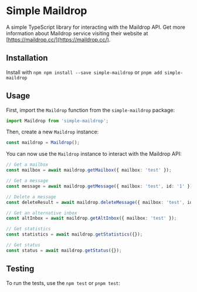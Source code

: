 # Simple Maildrop

A simple TypeScript library for interacting with the Maildrop API.
Get more information about Maildrop service visiting their website at 
[https://maildrop.cc/](https://maildrop.cc/).

## Installation

Install with `npm npm install --save simple-maildrop` or `pnpm add simple-maildrop`

## Usage

First, import the `Maildrop` function from the `simple-maildrop` package:

```typescript
import Maildrop from 'simple-maildrop';
```

Then, create a new `Maildrop` instance:

```typescript
const maildrop = Maildrop();
```

You can now use the `Maildrop` instance to interact with the Maildrop API:

```typescript
// Get a mailbox
const mailbox = await maildrop.getMailbox({ mailbox: 'test' });

// Get a message
const message = await maildrop.getMessage({ mailbox: 'test', id: '1' });

// Delete a message
const deleteResult = await maildrop.deleteMessage({ mailbox: 'test', id: '1' });

// Get an alternative inbox
const altInbox = await maildrop.getAltInbox({ mailbox: 'test' });

// Get statistics
const statistics = await maildrop.getStatistics({});

// Get status
const status = await maildrop.getStatus({});
```

## Testing

To run the tests, use the `npm test` or `pnpm test`:
